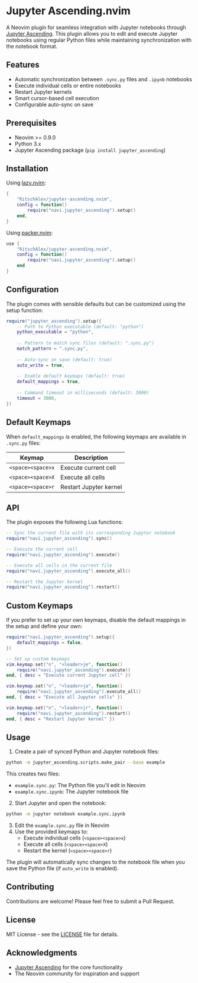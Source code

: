 # Jupyter Ascending.nvim

A Neovim plugin for seamless integration with Jupyter notebooks through [Jupyter Ascending](https://github.com/imbue-ai/jupyter_ascending). This plugin allows you to edit and execute Jupyter notebooks using regular Python files while maintaining synchronization with the notebook format.

## Features

- Automatic synchronization between `.sync.py` files and `.ipynb` notebooks
- Execute individual cells or entire notebooks
- Restart Jupyter kernels
- Smart cursor-based cell execution
- Configurable auto-sync on save

## Prerequisites

- Neovim >= 0.9.0
- Python 3.x
- Jupyter Ascending package (`pip install jupyter_ascending`)

## Installation

Using [lazy.nvim](https://github.com/folke/lazy.nvim):

```lua
{
    "RitschAlex/jupyter-ascending.nvim",
    config = function()
        require("navi.jupyter_ascending").setup()
    end,
}
```

Using [packer.nvim](https://github.com/wbthomason/packer.nvim):

```lua
use {
    "RitschAlex/jupyter-ascending.nvim",
    config = function()
        require("navi.jupyter_ascending").setup()
    end
}
```

## Configuration

The plugin comes with sensible defaults but can be customized using the setup function:

```lua
require("jupyter_ascending").setup({
    -- Path to Python executable (default: "python")
    python_executable = "python",
    
    -- Pattern to match sync files (default: ".sync.py")
    match_pattern = ".sync.py",
    
    -- Auto-sync on save (default: true)
    auto_write = true,
    
    -- Enable default keymaps (default: true)
    default_mappings = true,
    
    -- Command timeout in milliseconds (default: 3000)
    timeout = 3000,
})
```

## Default Keymaps

When `default_mappings` is enabled, the following keymaps are available in `.sync.py` files:

| Keymap | Description |
|--------|-------------|
| `<space><space>x` | Execute current cell |
| `<space><space>X` | Execute all cells |
| `<space><space>r` | Restart Jupyter kernel |

## API

The plugin exposes the following Lua functions:

```lua
-- Sync the current file with its corresponding Jupyter notebook
require("navi.jupyter_ascending").sync()

-- Execute the current cell
require("navi.jupyter_ascending").execute()

-- Execute all cells in the current file
require("navi.jupyter_ascending").execute_all()

-- Restart the Jupyter kernel
require("navi.jupyter_ascending").restart()
```

## Custom Keymaps

If you prefer to set up your own keymaps, disable the default mappings in the setup and define your own:

```lua
require("navi.jupyter_ascending").setup({
    default_mappings = false,
})

-- Set up custom keymaps
vim.keymap.set("n", "<leader>je", function()
    require("navi.jupyter_ascending").execute()
end, { desc = "Execute current Jupyter cell" })

vim.keymap.set("n", "<leader>ja", function()
    require("navi.jupyter_ascending").execute_all()
end, { desc = "Execute all Jupyter cells" })

vim.keymap.set("n", "<leader>jr", function()
    require("navi.jupyter_ascending").restart()
end, { desc = "Restart Jupyter kernel" })
```

## Usage

1. Create a pair of synced Python and Jupyter notebook files:
```bash
python -m jupyter_ascending.scripts.make_pair --base example
```
This creates two files:
- `example.sync.py`: The Python file you'll edit in Neovim
- `example.sync.ipynb`: The Jupyter notebook file

2. Start Jupyter and open the notebook:
```bash
python -m jupyter notebook example.sync.ipynb
```

3. Edit the `example.sync.py` file in Neovim
4. Use the provided keymaps to:
   - Execute individual cells (`<space><space>x`)
   - Execute all cells (`<space><space>X`)
   - Restart the kernel (`<space><space>r`)

The plugin will automatically sync changes to the notebook file when you save the Python file (if `auto_write` is enabled).

## Contributing

Contributions are welcome! Please feel free to submit a Pull Request.

## License

MIT License - see the [LICENSE](LICENSE) file for details.

## Acknowledgments

- [Jupyter Ascending](https://github.com/imbue-ai/jupyter_ascending) for the core functionality
- The Neovim community for inspiration and support
